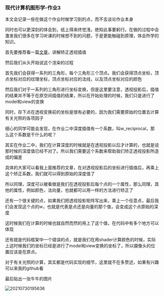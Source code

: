 ### 现代计算机图形学-作业3

本文会记录一些在做这个作业时候学习到的点，而不去谈论作业本身

同时也可以更深刻的体会到，纸上得来终觉浅，绝知此事要躬行。在做的过程中会激发我们很多在学习听课的时候想不到的问题，于是更能触碰到原理，体会所学的知识。

首先要推荐看一篇[文章](https://blog.csdn.net/qq_38065509/article/details/105878504)，讲解矫正透视插值

然后我们从头开始说这个渲染的过程

首先我们会获得一系列的三角形，每个三角形三个顶点。我们会获得顶点坐标，顶点坐标对应的纹理坐标，顶点坐标对应的法线，以及顶点坐标对应的颜色

然后我们对于一系列的三角形进行坐标变换，但是这里要注意，透视投影后，插值的结果并不等于在原空间插值的结果，所以在开始处理的时候，我们只是进行了model和view的变换

同时，存下点在透视变换前的坐标是很有必要的，因为我们需要原始的位置去计算有关光照的各项因子

细心的同学可能会发现，在作业二中深度插值有一个系数，叫w_reciprocal，那么这个系数是干什么的呢？

其实在作业二中，我们在计算深度的时候就是在透视投影以后才计算的，也就是说那时候的深度值已经不对了。所以我们需要这个系数来帮助我们矫正透视投影所造成的偏差

具体的大家可以看我上面推荐的文章，在对透视投影后的坐标进行插值后，再乘上这个矫正系数，我们就可以得到原始的深度值了

所以同理，深度可以被看做是我们在透视投影后每个点的一个属性，那么同理，其他的属性，例如颜色，法向量，也就都可以用一样的方法进行矫正了

还有一个很关键的点，如果我们把透视投影矩阵写出来，乘上一个任意点，最后我们会发现这个点的w，也就是代表是点还是向量的那个值，会变成这个点原始的深度

这时候我们在计算的时候也就自然而然的用上了这个值，在代码中有多个地方可以体现

还有就是代码框架中一个错误的点，就是我们在用shader计算颜色的时候，实际上这时候我们的坐标已经是进行了model和view变换的坐标了，所以摄像头的位置应该是在原点。

对于有关光照的计算，其实都是代码实现的细节，这里就不在多赘述，如果有兴趣可以来我的github看

最后贴出一张牛牛的图片

![20210730195636](https://i.loli.net/2021/07/30/OtJfMBIC4mDPgGK.png)